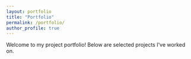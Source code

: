 ```yaml
---
layout: portfolio
title: "Portfolio"
permalink: /portfolio/
author_profile: true
---
```


Welcome to my project portfolio! Below are selected projects I've worked on.
